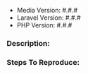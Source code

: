 - Media Version: #.#.#
- Laravel Version: #.#.#
- PHP Version: #.#.#

### Description:

### Steps To Reproduce:
